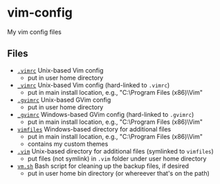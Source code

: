 # vim-config
My vim config files

## Files
- [`.vimrc`](.vimrc) Unix-based Vim config
  + put in user home directory
- [`_vimrc`](_vimrc) Unix-based Vim config (hard-linked to `.vimrc`)
  + put in main install location, e.g., "C:\Program Files (x86)\Vim"
- [`.gvimrc`](.gvimrc) Unix-based GVim config
  + put in user home directory
- [`_gvimrc`](_gvimrc) Windows-based GVim config (hard-linked to `.gvimrc`)
  + put in main install location, e.g., "C:\Program Files (x86)\Vim"
- [`vimfiles`](vimfiles) Windows-based directory for additional files
  + put in main install location, e.g., "C:\Program Files (x86)\Vim"
  + contains my custom themes
- [`.vim`](vimfiles) Unix-based directory for additional files (symlinked to `vimfiles`)
  + put files (not symlink) in `.vim` folder under user home directory
- [`vm.sh`](vm.sh) Bash script for cleaning up the backup files, if desired
  + put in user home bin directory (or whereever that's on the path)

